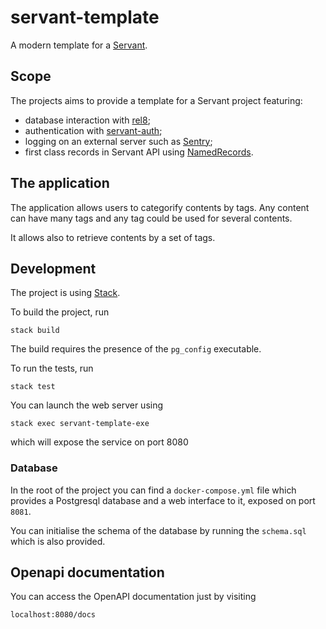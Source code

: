 # servant-template

A modern template for a [Servant](https://haskell-servant.github.io/).

## Scope

The projects aims to provide a template for a Servant project featuring:

- database interaction with [rel8](https://hackage.haskell.org/package/rel8);
- authentication with [servant-auth](https://hackage.haskell.org/package/servant-auth);
- logging on an external server such as [Sentry](https://hackage.haskell.org/package/servant-auth);
- first class records in Servant API using [NamedRecords](https://hackage.haskell.org/package/servant-0.19/changelog).

## The application

The application allows users to categorify contents by tags. Any content can have many tags and any tag could be used for several contents.

It allows also to retrieve contents by a set of tags.

## Development

The project is using [Stack](https://docs.haskellstack.org/en/stable/README/).

To build the project, run

```
stack build
```

The build requires the presence of the `pg_config` executable.

To run the tests, run

```
stack test
```

You can launch the web server using

```
stack exec servant-template-exe
```

which will expose the service on port 8080

### Database

In the root of the project you can find a `docker-compose.yml` file which provides a Postgresql database and a web interface to it, exposed on port `8081`.

You can initialise the schema of the database by running the `schema.sql` which is also provided.

## Openapi documentation

You can access the OpenAPI documentation just by visiting

```
localhost:8080/docs
```
